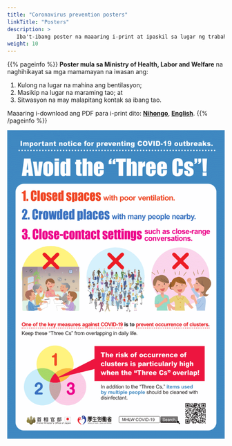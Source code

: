 ```yaml
---
title: "Coronavirus prevention posters"
linkTitle: "Posters"
description: >
   Iba't-ibang poster na maaaring i-print at ipaskil sa lugar ng trabaho o paaralan
weight: 10
---
```

{{% pageinfo %}}
**Poster mula sa Ministry of Health, Labor and Welfare** na naghihikayat sa mga mamamayan na iwasan ang:
1. Kulong na lugar na mahina ang bentilasyon;
2. Masikip na lugar na maraming tao; at
3. Sitwasyon na may malapitang kontak sa ibang tao.

Maaaring i-download ang PDF para i-print dito: **[Nihongo](https://www.mhlw.go.jp/content/10900000/000614802.pdf)**, **[English](https://www.mhlw.go.jp/content/10900000/000619576.pdf)**.
{{% /pageinfo %}}

![Avoid the ‘Three Cs’](avoid-three-cs.gif)
